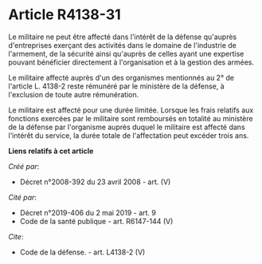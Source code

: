 # Article R4138-31

Le militaire ne peut être affecté dans l'intérêt de la défense qu'auprès d'entreprises exerçant des activités dans le domaine
de l'industrie de l'armement, de la sécurité ainsi qu'auprès de celles ayant une expertise pouvant bénéficier directement à
l'organisation et à la gestion des armées. 

Le militaire affecté auprès d'un des organismes mentionnés au 2° de l'article L. 4138-2 reste rémunéré par le ministère de la
défense, à l'exclusion de toute autre rémunération. 

Le militaire est affecté pour une durée limitée. Lorsque les frais relatifs aux fonctions exercées par le militaire sont
remboursés en totalité au ministère de la défense par l'organisme auprès duquel le militaire est affecté dans l'intérêt du
service, la durée totale de l'affectation peut excéder trois ans.

**Liens relatifs à cet article**

_Créé par_:

  - Décret n°2008-392 du 23 avril 2008 - art. (V)

_Cité par_:

  - Décret n°2019-406 du 2 mai 2019 - art. 9
  - Code de la santé publique - art. R6147-144 (V)

_Cite_:

  - Code de la défense. - art. L4138-2 (V)
